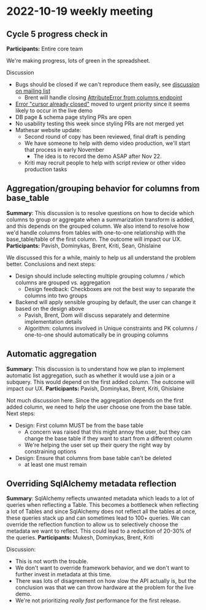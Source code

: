 # 2022-10-19 weekly meeting

## Cycle 5 progress check in
**Participants:** Entire core team

We're making progress, lots of green in the spreadsheet. 

Discussion

- Bugs should be closed if we can't reproduce them easily, see [discussion on mailing list](https://groups.google.com/a/mathesar.org/g/mathesar-developers/c/t_AGHCxjapc/m/MST6jIe0AgAJ)
    - Brent will handle closing [AttributeError from columns endpoint](https://github.com/centerofci/mathesar/issues/1791)
- [Error "cursor already closed"](https://github.com/centerofci/mathesar/issues/1549) moved to urgent priority since it seems likely to occur in the live demo
- DB page & schema page styling PRs are open
- No usability testing this week since styling PRs are not merged yet
- Mathesar website update:
    - Second round of copy has been reviewed, final draft is pending
    - We have someone to help with demo video production, we'll start that process in early November
        - The idea is to record the demo ASAP after Nov 22.
    - Kriti may recruit people to help with script review or other video production tasks

## Aggregation/grouping behavior for columns from base_table
**Summary**: This discussion is to resolve questions on how to decide which columns to group or aggregate when a summarization transform is added, and this depends on the grouped column. We also intend to resolve how we'd handle columns from tables with one-to-one relationship with the base_table/table of the first column. The outcome will impact our UX.
**Participants:** Pavish, Dominykas, Brent, Kriti, Sean, Ghislaine

We discussed this for a while, mainly to help us all understand the problem better. Conclusions and next steps:

- Design should include selecting multiple grouping columns / which columns are grouped vs. aggregation
    - Design feedback: Checkboxes are not the best way to separate the columns into two groups
- Backend will apply sensible grouping by default, the user can change it based on the design above
    - Pavish, Brent, Dom will discuss separately and determine implementation details
    - Algorithm: columns involved in Unique constraints and PK columns / one-to-one should automatically be in grouping columns

## Automatic aggregation
**Summary**: This discussion is to understand how we plan to implement automatic list aggregation, such as whether it would use a join or a subquery. This would depend on the first added column. The outcome will impact our UX.
**Participants:** Pavish, Dominykas, Brent, Kriti, Ghislaine

Not much discussion here. Since the aggregation depends on the first added column, we need to help the user choose one from the base table. Next steps:

- Design: First column MUST be from the base table 
    - A concern was raised that this might annoy the user, but they can change the base table if they want to start from a different column
    - We're helping the user set up their query the right way by constraining options
- Design: Ensure that columns from base table can't be deleted
    - at least one must remain
    
## Overriding SqlAlchemy metadata reflection
**Summary**: SqlAlchemy reflects unwanted metadata which leads to a lot of queries when reflecting a Table. This becomes a bottleneck when reflecting a lot of Tables and since SqlAlchemy does not reflect all the tables at once, these queries stack up and can sometimes lead to 100+ queries. We can override the reflection function to allow us to selectively choose the metadata we want to reflect. This could lead to a reduction of 20-30% of the queries.
**Participants:** Mukesh, Dominykas, Brent, Kriti

Discussion:

- This is not worth the trouble.
- We don't want to override framework behavior, and we don't want to further invest in metadata at this time.
- There was lots of disagreement on how slow the API actually is, but the conclusion was that we can throw hardware at the problem for the live demo.
- We're not prioritizing _really fast_ performance for the first release.